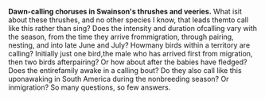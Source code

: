 **Dawn-calling choruses in Swainson's thrushes and veeries.** What isit about these thrushes, and no other species I know, that leads themto call like this rather than sing? Does the intensity and duration ofcalling vary with the season, from the time they arrive frommigration, through pairing, nesting, and into late June and July? Howmany birds within a territory are calling? Initially just one bird,the male who has arrived first from migration, then two birds afterpairing? Or how about after the babies have fledged? Does the entirefamily awake in a calling bout? Do they also call like this uponawaking in South America during the nonbreeding season? Or inmigration? So many questions, so few answers.
